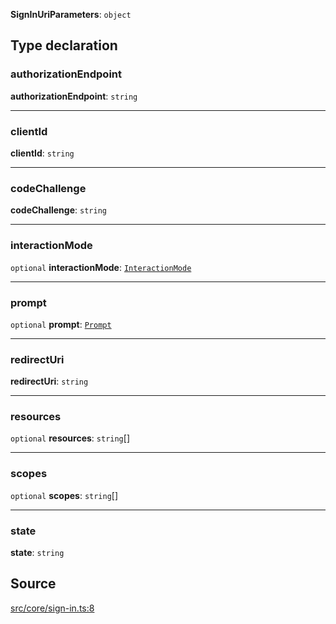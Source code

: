 **SignInUriParameters**: `object`

## Type declaration

### authorizationEndpoint

**authorizationEndpoint**: `string`

---

### clientId

**clientId**: `string`

---

### codeChallenge

**codeChallenge**: `string`

---

### interactionMode

`optional` **interactionMode**: [`InteractionMode`](type-alias.InteractionMode.md)

---

### prompt

`optional` **prompt**: [`Prompt`](../enumerations/enumeration.Prompt.md)

---

### redirectUri

**redirectUri**: `string`

---

### resources

`optional` **resources**: `string`[]

---

### scopes

`optional` **scopes**: `string`[]

---

### state

**state**: `string`

## Source

[src/core/sign-in.ts:8](https://github.com/logto-io/js/blob/54d7193/packages/js/src/core/sign-in.ts#L8)
